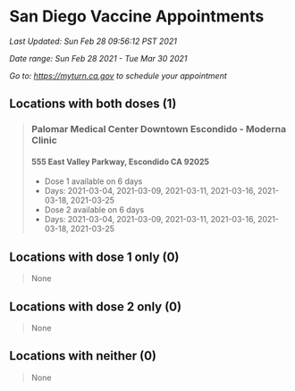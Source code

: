 # San Diego Vaccine Appointments
*Last Updated: Sun Feb 28 09:56:12 PST 2021*

*Date range: Sun Feb 28 2021 - Tue Mar 30 2021*

*Go to: <https://myturn.ca.gov> to schedule your appointment*


## Locations with both doses (1)

>### Palomar Medical Center Downtown Escondido - Moderna Clinic
>#### 555 East Valley Parkway, Escondido CA 92025
>- Dose 1 available on 6 days
>  - Days: 2021-03-04, 2021-03-09, 2021-03-11, 2021-03-16, 2021-03-18, 2021-03-25
>- Dose 2 available on 6 days
>  - Days: 2021-03-04, 2021-03-09, 2021-03-11, 2021-03-16, 2021-03-18, 2021-03-25

## Locations with dose 1 only (0)

>None

## Locations with dose 2 only (0)

>None

## Locations with neither (0)

>None

